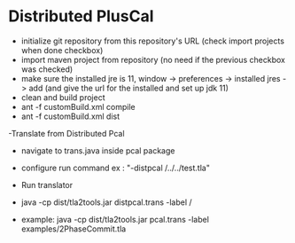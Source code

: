 # Distributed PlusCal

- initialize git repository from this repository's URL (check import projects when done checkbox)
- import maven project from repository (no need if the previous checkbox was checked)
- make sure the installed jre is 11, window -> preferences -> installed jres -> add (and give the url for the installed and set up jdk 11)
- clean and build project
- ant -f customBuild.xml compile
- ant -f customBuild.xml dist


-Translate from Distributed Pcal
  - navigate to trans.java inside pcal package
  - configure run command ex : "-distpcal /../../test.tla"

- Run translator
- java -cp dist/tla2tools.jar distpcal.trans -label <path to spec>/<spec>
- example: java -cp dist/tla2tools.jar pcal.trans -label examples/2PhaseCommit.tla
